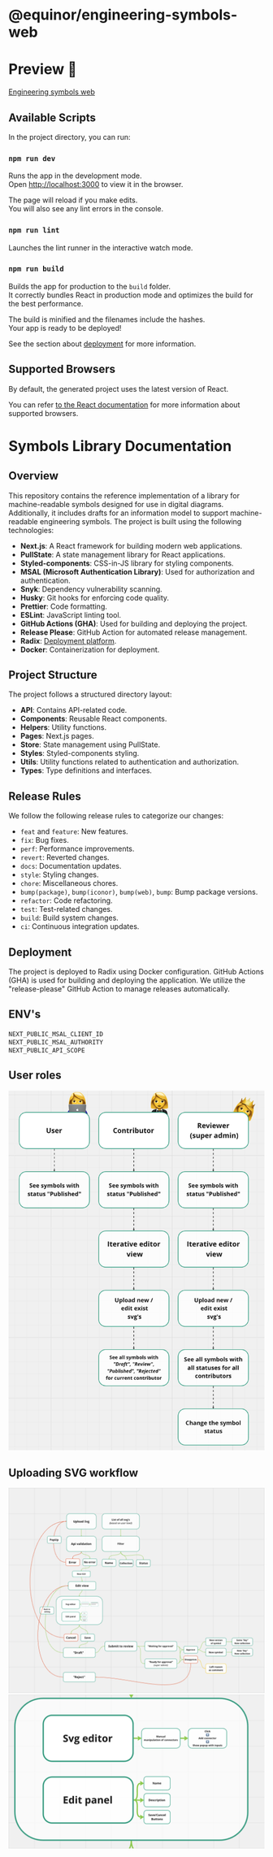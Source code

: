 # @equinor/engineering-symbols-web

# Preview 🧸

[Engineering symbols web](https://engineering-symbols.equinor.com/)

## Available Scripts

In the project directory, you can run:

### `npm run dev`

Runs the app in the development mode.<br>
Open [http://localhost:3000](http://localhost:3000) to view it in the browser.

The page will reload if you make edits.<br>
You will also see any lint errors in the console.

### `npm run lint`

Launches the lint runner in the interactive watch mode.<br>

### `npm run build`

Builds the app for production to the `build` folder.<br>
It correctly bundles React in production mode and optimizes the build for the best performance.

The build is minified and the filenames include the hashes.<br>
Your app is ready to be deployed!

See the section about [deployment](#deployment) for more information.

## Supported Browsers

By default, the generated project uses the latest version of React.

You can refer [to the React documentation](https://reactjs.org/docs/react-dom.html#browser-support) for more information about supported browsers.

# Symbols Library Documentation

## Overview

This repository contains the reference implementation of a library for machine-readable symbols designed for use in digital diagrams. Additionally, it includes drafts for an information model to support machine-readable engineering symbols. The project is built using the following technologies:

-   **Next.js**: A React framework for building modern web applications.
-   **PullState**: A state management library for React applications.
-   **Styled-components**: CSS-in-JS library for styling components.
-   **MSAL (Microsoft Authentication Library)**: Used for authorization and authentication.
-   **Snyk**: Dependency vulnerability scanning.
-   **Husky**: Git hooks for enforcing code quality.
-   **Prettier**: Code formatting.
-   **ESLint**: JavaScript linting tool.
-   **GitHub Actions (GHA)**: Used for building and deploying the project.
-   **Release Please**: GitHub Action for automated release management.
-   **Radix**: [Deployment platform](https://console.radix.equinor.com/applications/engineering-symbols/envs).
-   **Docker**: Containerization for deployment.

## Project Structure

The project follows a structured directory layout:

-   **API**: Contains API-related code.
-   **Components**: Reusable React components.
-   **Helpers**: Utility functions.
-   **Pages**: Next.js pages.
-   **Store**: State management using PullState.
-   **Styles**: Styled-components styling.
-   **Utils**: Utility functions related to authentication and authorization.
-   **Types**: Type definitions and interfaces.

## Release Rules

We follow the following release rules to categorize our changes:

-   `feat` and `feature`: New features.
-   `fix`: Bug fixes.
-   `perf`: Performance improvements.
-   `revert`: Reverted changes.
-   `docs`: Documentation updates.
-   `style`: Styling changes.
-   `chore`: Miscellaneous chores.
-   `bump(package)`, `bump(iconor)`, `bump(web)`, `bump`: Bump package versions.
-   `refactor`: Code refactoring.
-   `test`: Test-related changes.
-   `build`: Build system changes.
-   `ci`: Continuous integration updates.

## Deployment

The project is deployed to Radix using Docker configuration. GitHub Actions (GHA) is used for building and deploying the application. We utilize the "release-please" GitHub Action to manage releases automatically.

## ENV's

```
NEXT_PUBLIC_MSAL_CLIENT_ID
NEXT_PUBLIC_MSAL_AUTHORITY
NEXT_PUBLIC_API_SCOPE
```

## User roles

![User roles](./images/user_roles.png 'User roles')

## Uploading SVG workflow

![Uploading SVG workflow](./images/uploading-svg-workflow.png 'SVG workflow')
![Uploading SVG workflow](./images/uploading-svg-workflow_2.png 'SVG workflow')

